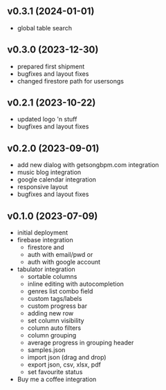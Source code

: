 v0.3.1 (2024-01-01)
-------------------
- global table search

v0.3.0 (2023-12-30)
-------------------
- prepared first shipment
- bugfixes and layout fixes
- changed firestore path for usersongs

v0.2.1 (2023-10-22)
-------------------
- updated logo 'n stuff
- bugfixes and layout fixes

v0.2.0 (2023-09-01)
-------------------
- add new dialog with getsongbpm.com integration
- music blog integration
- google calendar integration
- responsive layout
- bugfixes and layout fixes

v0.1.0 (2023-07-09)
-------------------
- initial deployment
- firebase integration
  - firestore and
  - auth with email/pwd or
  - auth with google account
- tabulator integration
  - sortable columns
  - inline editing with autocompletion
  - genres list combo field
  - custom tags/labels
  - custom progress bar
  - adding new row
  - set column visibility
  - column auto filters
  - column grouping 
  - average progress in grouping header
  - samples.json
  - import json (drag and drop)
  - export json, csv, xlsx, pdf
  - set favourite status
- Buy me a coffee integration
